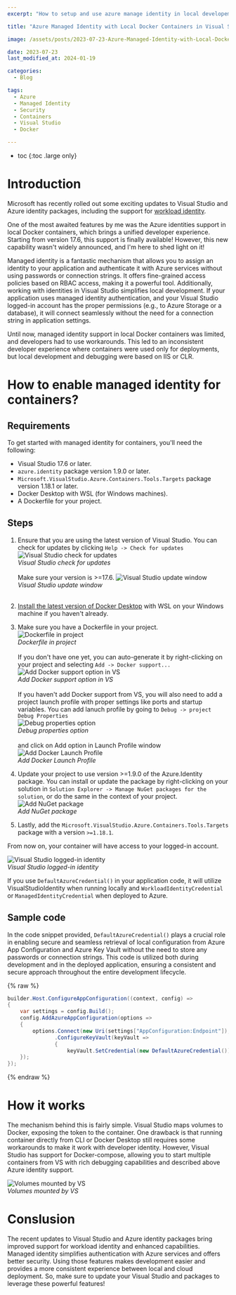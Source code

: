 ```yaml
---
excerpt: "How to setup and use azure manage identity in local developement with docker desktop and visual studio."

title: "Azure Managed Identity with Local Docker Containers in Visual Studio"

image: /assets/posts/2023-07-23-Azure-Managed-Identity-with-Local-Docker-Containers-in-Visual-Studio/header.webp

date: 2023-07-23
last_modified_at: 2024-01-19

categories:
  - Blog

tags:
  - Azure
  - Managed Identity
  - Security
  - Containers
  - Visual Studio
  - Docker

---
```


* toc
{:toc .large only} 

# Introduction

Microsoft has recently rolled out some exciting updates to Visual Studio and Azure identity packages, including the support for [workload identity](/blog/A-Step-by-Step-Guide-to-installing-Azure-Workload-Identities-on-AKS/).

One of the most awaited features by me was the Azure identities support in local Docker containers, which brings a unified developer experience. Starting from version 17.6, this support is finally available! However, this new capability wasn't widely announced, and I'm here to shed light on it!

Managed identity is a fantastic mechanism that allows you to assign an identity to your application and authenticate it with Azure services without using passwords or connection strings. It offers fine-grained access policies based on RBAC access, making it a powerful tool. Additionally, working with identities in Visual Studio simplifies local development. If your application uses managed identity authentication, and your Visual Studio logged-in account has the proper permissions (e.g., to Azure Storage or a database), it will connect seamlessly without the need for a connection string in application settings.

Until now, managed identity support in local Docker containers was limited, and developers had to use workarounds. This led to an inconsistent developer experience where containers were used only for deployments, but local development and debugging were based on IIS or CLR.

# How to enable managed identity for containers?

## Requirements
To get started with managed identity for containers, you'll need the following:

- Visual Studio 17.6 or later.
- `azure.identity` package version 1.9.0 or later.
- `Microsoft.VisualStudio.Azure.Containers.Tools.Targets` package version 1.18.1 or later.
- Docker Desktop with WSL (for Windows machines).
- A Dockerfile for your project.

## Steps
1. Ensure that you are using the latest version of Visual Studio. You can check for updates by clicking `Help -> Check for updates`<br>
![Visual Studio check for updates](/assets/posts/2023-07-23-Azure-Managed-Identity-with-Local-Docker-Containers-in-Visual-Studio/Visual-Studio-check-for-updates.webp)<br>
*Visual Studio check for updates*<br><br>
Make sure your version is >=17.6.
![Visual Studio update window](/assets/posts/2023-07-23-Azure-Managed-Identity-with-Local-Docker-Containers-in-Visual-Studio/Visual-Studio-update-window.webp)<br>
*Visual Studio update window*<br><br>
2. [Install the latest version of Docker Desktop](https://www.docker.com/) with WSL on your Windows machine if you haven't already.

3. Make sure you have a Dockerfile in your project.<br>
![Dockerfile in project](/assets/posts/2023-07-23-Azure-Managed-Identity-with-Local-Docker-Containers-in-Visual-Studio/Dockerfile-in-project.webp)<br>
*Dockerfile in project*<br><br>
If you don't have one yet, you can auto-generate it by right-clicking on your project and selecting `Add -> Docker support...`<br>
![Add Docker support option in VS](/assets/posts/2023-07-23-Azure-Managed-Identity-with-Local-Docker-Containers-in-Visual-Studio/Add-Docker-support-option-in-VS.webp)<br>
*Add Docker support option in VS*<br><br>
If you haven't add Docker support from VS, you will also need to add a project launch profile with proper settings like ports and startup variables. You can add lanuch profile by going to `Debug -> project Debug Properties`<br>
![Debug properties option](/assets/posts/2023-07-23-Azure-Managed-Identity-with-Local-Docker-Containers-in-Visual-Studio/Debug-properties-option.webp)<br>
*Debug properties option*<br><br>
and click on Add option in Launch Profile window
![Add Docker Launch Profile](/assets/posts/2023-07-23-Azure-Managed-Identity-with-Local-Docker-Containers-in-Visual-Studio/Add-Docker-Launch-Profile.webp)<br>
*Add Docker Launch Profile*
4. Update your project to use version >=1.9.0 of the Azure.Identity package. You can install or update the package by right-clicking on your solution in `Solution Explorer -> Manage NuGet packages for the solution`, or do the same in the context of your project.<br>
![Add NuGet package](/assets/posts/2023-07-23-Azure-Managed-Identity-with-Local-Docker-Containers-in-Visual-Studio/Add-NuGet-package.webp)<br>
*Add NuGet package*

5. Lastly, add the `Microsoft.VisualStudio.Azure.Containers.Tools.Targets` package with a version `>=1.18.1`.


From now on, your container will have access to your logged-in account. 

![Visual Studio logged-in identity](/assets/posts/2023-07-23-Azure-Managed-Identity-with-Local-Docker-Containers-in-Visual-Studio/Visual-Studio-logged-in-identity.webp)<br>
*Visual Studio logged-in identity*

If you use `DefaultAzureCredential()` in your application code, it will utilize VisualStudioIdentity when running locally and `WorkloadIdentityCredential` or `ManagedIdentityCredential` when deployed to Azure.

## Sample code

In the code snippet provided, `DefaultAzureCredential()` plays a crucial role in enabling secure and seamless retrieval of local configuration from Azure App Configuration and Azure Key Vault without the need to store any passwords or connection strings. This code is utilized both during development and in the deployed application, ensuring a consistent and secure approach throughout the entire development lifecycle. 

{% raw %}
```csharp
builder.Host.ConfigureAppConfiguration((context, config) =>
{
    var settings = config.Build();
    config.AddAzureAppConfiguration(options =>
    {
        options.Connect(new Uri(settings["AppConfiguration:Endpoint"]), new DefaultAzureCredential())
               .ConfigureKeyVault(keyVault =>
               {
                   keyVault.SetCredential(new DefaultAzureCredential());
    });
});
```
{% endraw %}

# How it works

The mechanism behind this is fairly simple. Visual Studio maps volumes to Docker, exposing the token to the container. One drawback is that running container directly from CLI or Docker Desktop still requires some workarounds to make it work with developer identity. However, Visual Studio has support for Docker-compose, allowing you to start multiple containers from VS with rich debugging capabilities and described above Azure identity support.

![Volumes mounted by VS](/assets/posts/2023-07-23-Azure-Managed-Identity-with-Local-Docker-Containers-in-Visual-Studio/Volumes-mounted-by-VS.webp)<br>
*Volumes mounted by VS*

# Conslusion 

The recent updates to Visual Studio and Azure identity packages bring improved support for workload identity and enhanced capabilities. Managed identity simplifies authentication with Azure services and offers better security. Using those features makes development easier and provides a more consistent experience between local and cloud deployment. So, make sure to update your Visual Studio and packages to leverage these powerful features!
